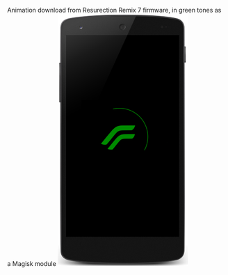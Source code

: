 Animation download from Resurection Remix 7 firmware, in green tones as a Magisk module
![Preview Image](https://github.com/woxhan/bootanimation_rr/blob/master/rr.png)
